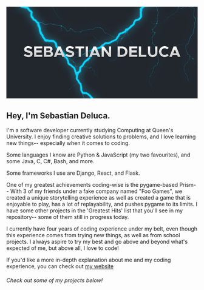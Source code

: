 ![Who Am I?](images/whoisSD.jpg)




## Hey, I'm Sebastian Deluca.


I'm a software developer currently studying Computing at Queen's University. I enjoy finding creative solutions to problems, and I love learning new things-- especially when it comes to coding.

Some languages I know are Python & JavaScript (my two favourites), and some Java, C, C#, Bash, and more.

Some frameworks I use are Django, React, and Flask.


One of my greatest achievements coding-wise is the pygame-based Prism-- With 3 of my friends under a fake company named "Foo Games", we created a unique storytelling experience as well as created a game that is enjoyable to play, has a lot of replayability, and pushes pygame to its limits. I have some other projects in the 'Greatest Hits' list that you'll see in my repository-- some of them still in progress today.

I currently have four years of coding experience under my belt, even though this experience comes from trying new things, as well as from school projects. I always aspire to try my best and go above and beyond what's expected of me, but above all, I love to code!

If you'd like a more in-depth explanation about me and my coding experience, you can check out [my website](https://sebdeluca.com/)

###### Check out some of my projects below!
